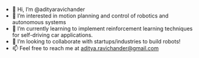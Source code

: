 - 👋 Hi, I’m @adityaravichander
- 👀 I’m interested in motion planning and control of robotics and autonomous systems
- 🌱 I’m currently learning to implement reinforcement learning techniques for self-driving car applications. 
- 💞️ I’m looking to collaborate with startups/industries to build robots!
- 📫 Feel free to reach me at aditya.ravichander@gmail.com

<!---
adityaravichander/adityaravichander is a ✨ special ✨ repository because its `README.md` (this file) appears on your GitHub profile.
You can click the Preview link to take a look at your changes.
--->
